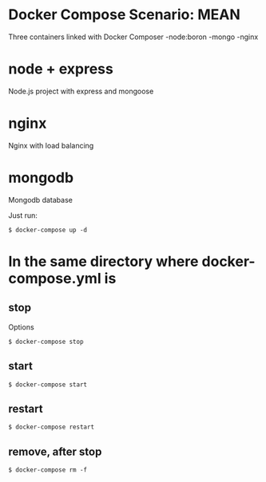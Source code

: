 # Docker Compose Scenario: MEAN
Three containers linked with Docker Composer
-node:boron
-mongo
-nginx

# node + express
Node.js project with express and mongoose

# nginx
Nginx with load balancing

# mongodb
Mongodb database

Just run:
```
$ docker-compose up -d
```
# In the same directory where docker-compose.yml is
## stop
Options
```
$ docker-compose stop
```
## start
```
$ docker-compose start
```
## restart
```
$ docker-compose restart
```
## remove, after stop
```
$ docker-compose rm -f
```